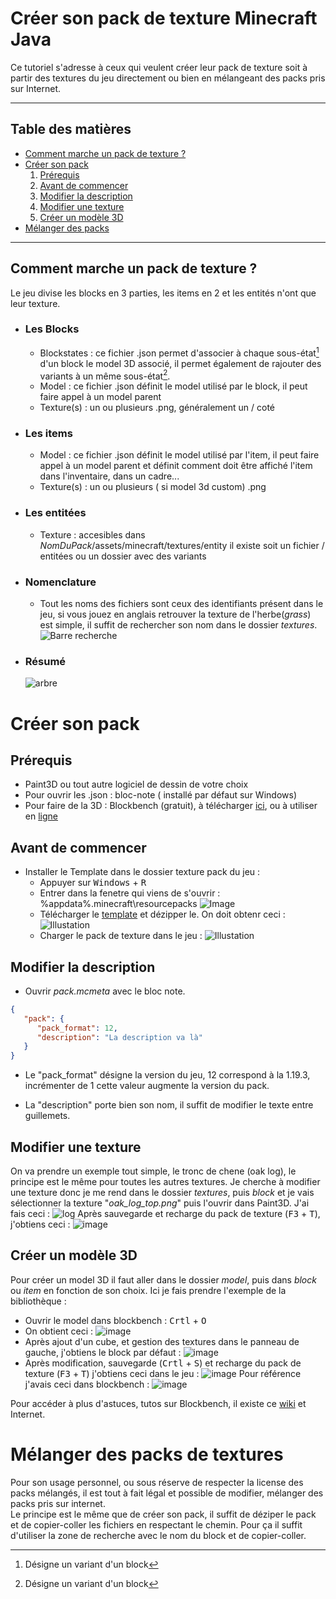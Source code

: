 # Créer son pack de texture Minecraft Java

Ce tutoriel s'adresse à ceux qui veulent créer leur pack de texture soit à partir des textures du jeu directement ou bien en mélangeant des packs pris sur Internet.

---

## Table des matières

* [Comment marche un pack de texture ?](#comment-marche-un-pack-de-texture)
* [Créer son pack](#créer-son-pack)  
    1. [Prérequis](#prérequis)
    2. [Avant de commencer](#avant-de-commencer)
    3. [Modifier la description](#modifier-la-description)
    4. [Modifier une texture](#modifier-une-texture)
    5. [Créer un modèle 3D](#créer-un-modèle-3d)
* [Mélanger des packs](#mélanger-des-packs-de-textures)

---

## Comment marche un pack de texture ?

Le jeu divise les blocks en 3 parties, les items en 2 et les entités n'ont que leur texture.  

* ### Les Blocks

  * Blockstates : ce fichier .json permet d'associer à chaque sous-état[^1] d'un block le model 3D associé, il permet également de rajouter des variants à un même sous-état[^1].  
  * Model : ce fichier .json définit le model utilisé par le block, il peut faire appel à un model parent
  * Texture(s) : un ou plusieurs .png, généralement un / coté

* ### Les items

  * Model : ce fichier .json définit le model utilisé par l'item, il peut faire appel à un model parent et définit comment doit être affiché l'item dans l'inventaire, dans un cadre...
  * Texture(s) : un ou plusieurs ( si model 3d custom) .png

* ### Les entitées

  * Texture : accesibles dans *NomDuPack*/assets/minecraft/textures/entity il existe soit un fichier / entitées ou un dossier avec des variants

* ### Nomenclature

  * Tout les noms des fichiers sont ceux des identifiants présent dans le jeu, si vous jouez en anglais retrouver la texture de l'herbe(*grass*) est simple, il suffit de rechercher son nom dans le dossier *textures*.  
    ![Barre recherche](./images/grass.png)

* ### Résumé

    ![arbre](./images/schema.png)

# Créer son pack

## Prérequis

* Paint3D ou tout autre logiciel de dessin de votre choix
* Pour ouvrir les .json : bloc-note ( installé par défaut sur Windows)
* Pour faire de la 3D : Blockbench (gratuit), à télécharger [ici](https://www.blockbench.net/downloads), ou à utiliser en [ligne](https://web.blockbench.net/)

## Avant de commencer

* Installer le Template dans le dossier texture pack du jeu :
  * Appuyer sur <kbd>Windows</kbd> + <kbd>R</kbd>
  * Entrer dans la fenetre qui viens de s'ouvrir :  %appdata%\.minecraft\resourcepacks
    ![Image](./images/appdata.png)
  * Télécharger le [template](./Template.zip) et dézipper le. On doit obtenr ceci :
    ![Illustation](./images/dossier.png)
  * Charger le pack de texture dans le jeu :
    ![Illustation](./images/fenetre.png)

## Modifier la description

* Ouvrir *pack.mcmeta* avec le bloc note.

``` json
{
   "pack": {
      "pack_format": 12,
      "description": "La description va là"
   }
}
```

* Le "pack_format" désigne la version du jeu, 12 correspond à la 1.19.3, incrémenter de 1 cette valeur augmente la version du pack.

* La "description" porte bien son nom, il suffit de modifier le texte entre guillemets.

## Modifier une texture

On va prendre un exemple tout simple, le tronc de chene (oak log), le principe est le même pour toutes les autres textures. Je cherche à modifier une texture donc je me rend dans le dossier *textures*, puis *block* et je vais sélectionner la texture "*oak_log_top.png*" puis l'ouvrir dans Paint3D. J'ai fais ceci :
![log](./images/log.png)
Après sauvegarde et recharge du pack de texture (<kbd>F3</kbd> + <kbd>T</kbd>), j'obtiens ceci :
![image](./images/log2.png)

## Créer un modèle 3D

Pour créer un model 3D il faut aller dans le dossier *model*, puis dans *block* ou *item* en fonction de son choix. Ici je fais prendre l'exemple de la bibliothèque :

* Ouvrir le model dans blockbench : <kbd>Crtl</kbd> + <kbd>O</kbd>
* On obtient ceci :
![image](./images/blockbench.png)
* Après ajout d'un cube, et gestion des textures dans le panneau de gauche, j'obtiens le block par défaut :
![image](./images/bookshelf_base.png)
* Après modification, sauvegarde (<kbd>Crtl</kbd> + <kbd>S</kbd>) et recharge du pack de texture (<kbd>F3</kbd> + <kbd>T</kbd>)  j'obtiens ceci dans le jeu :
![image](./images/bookshelf2.png)
Pour référence j'avais ceci dans blockbench :
![image](./images/bookshelf.png)

Pour accéder à plus d'astuces, tutos sur Blockbench, il existe ce [wiki](https://www.blockbench.net/wiki/guides/blockbench-overview-tips) et Internet.

# Mélanger des packs de textures

Pour son usage personnel, ou sous réserve de respecter la license des packs mélangés, il est tout à fait légal et possible de modifier, mélanger des packs pris sur internet.  
Le principe est le même que de créer son pack, il suffit de déziper le pack et de copier-coller les fichiers en respectant le chemin. Pour ça il suffit d'utiliser la zone de recherche avec le nom du block et de copier-coller.

[^1]: Désigne un variant d'un block  
